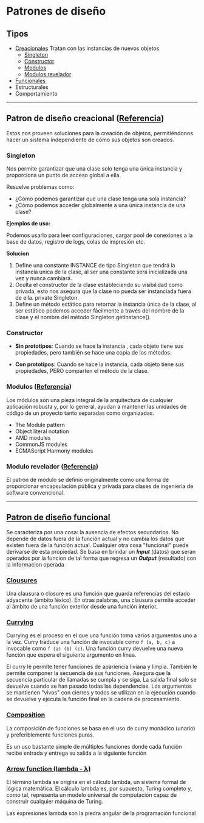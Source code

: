 # Patrones de diseño

## Tipos
* [Creacionales](#creational)
Tratan con las instancias de nuevos objetos
    * [Singleton](#singleton)
    * [Constructor](#constructor)
    * [Modulos](#modules)
    * [Modulos revelador](#reveal_modules)
* [Funcionales](#functional)
* Estructurales
* Comportamiento

---

<span id="creational"></span>

## Patron de diseño creacional ([Referencia](https://ed.team/blog/patrones-de-diseno-creacionales))
Estos nos proveen soluciones para la creación de objetos, permitiéndonos hacer un sistema independiente de cómo sus objetos son creados. 

<span id="singleton"></span>

### Singleton
Nos permite garantizar que una clase solo tenga una única instancia y proporciona un punto de acceso global a ella.

Resuelve problemas como:

* ¿Cómo podemos garantizar que una clase tenga una sola instancia?
* ¿Cómo podemos acceder globalmente a una única instancia de una clase?

**Ejemplos de uso:**

Podemos usarlo para leer configuraciones, cargar pool de conexiones a la base de datos, registro de logs, colas de impresión etc.

**Solucion**

1. Define una constante INSTANCE de tipo Singleton que tendrá la instancia única de la clase, al ser una constante será inicializada una vez y nunca cambiará.
2. Oculta el constructor de la clase estableciendo su visibilidad como privada, esto nos asegura que la clase no pueda ser instanciada fuera de ella. private Singleton.
4. Define un método estático para retornar la instancia única de la clase, al ser estático podemos acceder fácilmente a través del nombre de la clase y el nombre del método Singleton.getInstance().

<span id="constructor"></span>

### Constructor
* **Sin prototipos**: Cuando se hace la instancia , cada objeto tiene sus propiedades, pero también se hace una copia de los métodos.

* **Con prototipos**: Cuando se hace la instancia, cada objeto tiene sus propiedades, PERO comparten el método de la clase.

<span id="modules"></span>

### Modulos ([Referencia](https://addyosmani.com/resources/essentialjsdesignpatterns/book/#modulepatternjavascript))
Los módulos son una pieza integral de la arquitectura de cualquier aplicación robusta y, por lo general, ayudan a mantener las unidades de código de un proyecto tanto separadas como organizadas.

* The Module pattern
* Object literal notation
* AMD modules
* CommonJS modules
* ECMAScript Harmony modules

<span id="reveal_modules"></span>

### Modulo revelador ([Referencia](https://addyosmani.com/resources/essentialjsdesignpatterns/book/#modulepatternjavascript))

El patrón de módulo se definió originalmente como una forma de proporcionar encapsulación pública y privada para clases de ingeniería de software convencional.

---

<span id="functional"></span>

## [Patron de diseño funcional](https://codewords.recurse.com/issues/one/an-introduction-to-functional-programming)
Se caracteriza por una cosa: la ausencia de efectos secundarios. No depende de datos fuera de la función actual y no cambia los datos que existen fuera de la función actual. Cualquier otra cosa "funcional" puede derivarse de esta propiedad.
Se basa en brindar un ***Input*** (datos) que seran operados por la funcion de tal forma que regresa un ***Output*** (resultado) con la informacion operada

### [Clousures](https://developer.mozilla.org/en-US/docs/Web/JavaScript/Closures)
Una clausura o closure es una función que guarda referencias del estado adyacente (ámbito léxico). En otras palabras, una clausura permite acceder al ámbito de una función exterior desde una función interior.

### [Currying](https://dev.to/jazsmith24/currying-in-javascript-10fi)
Currying es el proceso en el que una función toma varios argumentos uno a la vez. Curry traduce una función de invocable como `f (a, b, c)` a invocable como `f (a) (b) (c)`. Una función curry devuelve una nueva función que espera el siguiente argumento en línea.

El curry le permite tener funciones de apariencia liviana y limpia. También le permite componer la secuencia de sus funciones. Asegura que la secuencia particular de llamadas se cumpla y se siga. La salida final solo se devuelve cuando se han pasado todas las dependencias. Los argumentos se mantienen "vivos" con cierres y todos se utilizan en la ejecución cuando se devuelve y ejecuta la función final en la cadena de procesamiento.

### [Composition](https://medium.com/dailyjs/functional-js-6-function-composition-b7042c2ccffa)
La composición de funciones se basa en el uso de curry monádico (unario) y preferiblemente funciones puras.

Es un uso bastante simple de múltiples funciones donde cada función recibe entrada y entrega su salida a la siguiente función

### [Arrow function (lambda - λ)](https://medium.com/front-end-weekly/6-fundamental-terms-in-functional-javascript-e25d50d40b2c)
El término lambda se origina en el cálculo lambda, un sistema formal de lógica matemática. El cálculo lambda es, por supuesto, Turing completo y, como tal, representa un modelo universal de computación capaz de construir cualquier máquina de Turing.

Las expresiones lambda son la piedra angular de la programación funcional